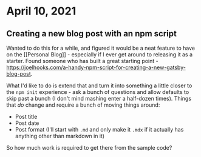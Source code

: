 # April 10, 2021

## Creating a new blog post with an npm script

Wanted to do this for a while, and figured it would be a neat feature to have on the [[Personal Blog]] - especially if I ever get around to releasing it as a starter.  Found someone who has built a great starting point - https://joelhooks.com/a-handy-npm-script-for-creating-a-new-gatsby-blog-post.

What I'd like to do is extend that and turn it into something a little closer to the `npm init` experience - ask a bunch of questions and allow defaults to skip past a bunch (I don't mind mashing enter a half-dozen times).  Things that _do_ change and require a bunch of moving things around:

- Post title
- Post date
- Post format (I'll start with `.md` and only make it `.mdx` if it actually has anything other than markdown in it)

So how much work is required to get there from the sample code?
